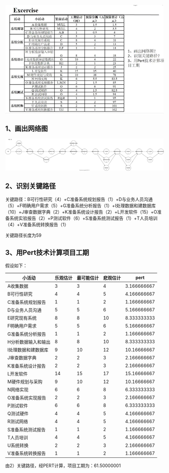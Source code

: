 ![1668828167248](image/2020118100庞晓宇第6章题目2/1668828167248.jpg)

## 1、画出网络图
![](24.svg)


## 2、识别关键路径
关键路径：B可行性研究（4）+C准备系统规划报告（1）+D与业务人员沟通（5）+F明确用户需求（5）+G准备系统分析报告（1）+I处理数据和建数据库（10）+J审查数据字典（2）+K准备系统设计报告（2）+L开发软件（15）+O准备系统实验报告（2）+P测试软件（6）+S准备系统测试报告（1）+T人员培训（4）+V准备系统转换报告（1）

关键路径长度为59


## 3、用Pert技术计算项目工期
假设如下：
<!-- 悲观逻辑，加1，大于6再加1 -->
<!-- 乐观逻辑：大于8减1 -->
| 小活动              | 乐观估计 | 最可能估计 | 悲观估计 | pert        |
| ------------------- | -------- | ---------- | -------- | ----------- |
| A收集数据           | 3        | 3          | 4        | 3.166666667 |
| B可行性研究         | 4        | 4          | 5        | 4.166666667 |
| C准备系统规划报告   | 1        | 1          | 2        | 1.166666667 |
| D与业务人员沟通     | 5        | 5          | 6        | 5.166666667 |
| E研究现有系统       | 8        | 8          | 10       | 8.333333333 |
| F明确用户需求       | 5        | 5          | 6        | 5.166666667 |
| G准备系统分析报告   | 1        | 1          | 2        | 1.166666667 |
| H分析数据输入和输出 | 8        | 8          | 10       | 8.333333333 |
| I处理数据和建数据库 | 9        | 10         | 12       | 10.16666667 |
| J审查数据字典       | 2        | 2          | 3        | 2.166666667 |
| K准备系统设计报告   | 2        | 2          | 3        | 2.166666667 |
| L开发软件           | 14       | 15         | 17       | 15.16666667 |
| M硬件规划与采购     | 9        | 10         | 12       | 10.16666667 |
| N网络实现           | 6        | 6          | 8        | 6.333333333 |
| O准备系统实现报告   | 2        | 2          | 3        | 2.166666667 |
| P测试软件           | 6        | 6          | 8        | 6.333333333 |
| Q测试硬件           | 4        | 4          | 5        | 4.166666667 |
| R测试网络           | 4        | 4          | 5        | 4.166666667 |
| S准备系统测试报告   | 1        | 1          | 2        | 1.166666667 |
| T人员培训           | 4        | 4          | 5        | 4.166666667 |
| U系统转换           | 2        | 2          | 3        | 2.166666667 |
| V准备系统转换报告   | 1        | 1          | 2        | 1.166666667 |

由2）关键路径，经PERT计算，项目工期为：61.50000001
